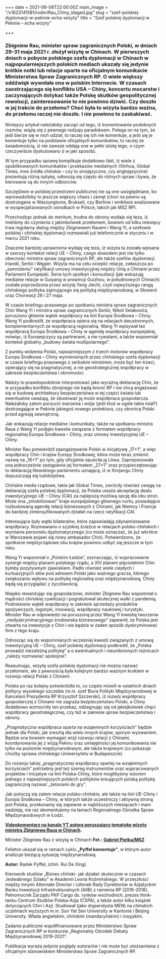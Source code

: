 +++
date = 2021-06-08T22:00:00Z
main_image = "/v1623141581/rodm/Rau_Chiny_idaged.jpg"
slug = "szef-polskiej-dyplomacji-w-pekinie-echa-wizyty"
title = "Szef polskiej dyplomacji w Pekinie – echa wizyty"

+++
### **Zbigniew Rau, minister spraw zagranicznych Polski, w dniach 29-31 maja 2021 r. złożył wizytę w Chinach. W pierwszych dniach o pobycie polskiego szefa dyplomacji w Chinach w najpopularniejszych polskich mediach ukazały się jedynie krótkie notki lub relacje oparte na oficjalnym komunikacie Ministerstwa Spraw Zagranicznych RP. O wiele większy oddźwięk wywołała ona w polskim Internecie. W czasach zaostrzającego się konfliktu USA – Chiny, koncertu mocarstw i zaczynających dotykać także Polskę skutków geopolitycznej rewolucji, zainteresowanie to nie powinno dziwić. Czy doszło w jej trakcie do przełomu? Choć była to wizyta bardzo ważna, do przełomu raczej nie doszło. I nie powinno to zaskakiwać.**

Niniejszy artykuł należałoby zacząć od tego, iż komentowanie podobnych rozmów, wiążę się z pewnego rodzaju paradoksem. Polega on na tym, że jeśli bierze się w nich udział, to raczej się ich nie komentuje, a jeśli się je komentuje tylko na podstawie oficjalnych komunikatów, to raczej ze świadomością, iż nie zawsze oddają one w pełni istotę tego, o czym rzeczywiście dyskutowano (i w jaki sposób).

W tym przypadku sprawę komplikuje dodatkowo fakt, iż wiele z opublikowanych komunikatów i przekazów medialnych (Xinhua, Global Times, inne źródła chińskie – czy to sinojęzyczne, czy anglojęzyczne) prezentują różną optykę, odnoszą się często do różnych spraw i bywa, że kierowane są do innych odbiorców.

Szczęśliwie w polskiej przestrzeni publicznej nie są one uwzględniane, bo wprowadziłoby to jeszcze większy chaos i zamęt (choć na pewno są dostrzegane w Waszyngtonie, Brukseli, czy Berlinie i wnikliwie analizowane w wyspecjalizowanych ośrodkach w Polsce, takich jak MSZ RP).

Przechodząc jednak do meritum, trudna do obrony wydaje się teza, iż mieliśmy do czynienia z jakimkolwiek przełomem, bowiem od kilku miesięcy trwa regularny dialog między Zbigniewem Rauem i Wang Yi, a szefowie polskiej i chińskiej dyplomacji rozmawiali już telefonicznie w styczniu i w marcu 2021 roku.

Znacznie bardziej uprawniona wydaję się teza, iż wizyta ta została wpisana w szerszy kontekst relacji UE – Chiny, czego dowodem jest nie tylko obecność ministra spraw zagranicznych RP, ale także szefów dyplomacji Irlandii, Serbii i Węgier. Wizyta ma na celu ocieplić relacje, zwłaszcza po „zamrożeniu” ratyfikacji umowy inwestycyjnej między Unią a Chinami przez Parlament Europejski. Seria tych spotkań i konsultacji (jak wskazują medialne relacje w Guiyang w prowincji Guizhou, w południowych Chinach) została poprzedzona przez wizytę Yang Jiechi, czyli najwyższego rangą chińskiego polityka zajmującego się polityką międzynarodową, w Słowenii oraz Chorwacji 26 i 27 maja.

W czasie briefingu prasowego po spotkaniu ministra spraw zagranicznych Chin Wang Yi i ministra spraw zagranicznych Serbii, Nikoli Selakovića, poruszono głównie wątek współpracy na linii Europa Środkowa – Chiny. Wang Yi podkreślił, że współpraca opiera się na relacjach dwustronnych, komplementarnych ze współpracą regionalną. Wang Yi wpisywał też współpracę Europa Środkowa – Chiny w agendę współpracy europejskiej, mówiąc, iż Europejczycy są partnerami, a nie rywalami, a także wspomniał kontekst globalny „budowy świata multipolarnego”.

Z punktu widzenia Polski, najważniejszym z trzech motorów współpracy Europa Środkowa – Chiny wymienionych przez chińskiego szefa dyplomacji w czasie briefingu prasowego z serbskim ministrem, może być ten trzeci, opierający się na pragmatycznej, a nie geostrategicznej współpracy w zakresie bezpieczeństwa i obronności.

Należy to prawdopodobnie interpretować jako wyraźną deklarację Chin, że w przypadku konfliktu zbrojnego nie będą bronić RP i nie chcą angażować się w budowę architektury bezpieczeństwa w tej części świata lub ewentualnie uważają, że zbudować ją może współpraca gospodarcza. Należałoby zatem porzucić marzenia i wizje (jeśli ktoś w ogóle takie miał?) dostrzegające w Pekinie jakiegoś nowego protektora, czy obrońcę Polski przed agresją zewnętrzną.

Jak wskazują relacje medialne i komunikaty, także na spotkaniu ministra Raua z Wang Yi podjęto kwestie związane z formatem współpracy regionalnej Europa Środkowa – Chiny, oraz umowy inwestycyjnej UE – Chiny.

Minister Rau potwierdził zaangażowanie Polski w inicjatywę „17+1”, a więc współpracy Chin i krajów Europy Środkowej, która może teraz zmienić nazwę na „16+1” po tym, gdy oficjalnie opuściła ją Litwa. Zaproponowała ona jednocześnie zastąpienie jej formatem „27+1” oraz przypieczętowując to deklaracją litewskiego parlamentu uznającą, iż w Xinijangu Chiny dopuszczają się ludobójstwa.

Chińskie media rządowe, takie jak Global Times, zwróciły również uwagę na deklarację szefa polskiej dyplomacji, że Polska uważa akceptację dealu inwestycyjnego UE – Chiny (CAI) za najlepszą możliwą opcję dla obu stron. Może ona „zmobilizować” kraje europejskiego głównego nurtu, posiadające rozbudowaną agendę relacji biznesowych z Chinami, jak Niemcy i Francja do bardziej zintensyfikowanych działań na rzecz ratyfikacji CAI.

Interesujące były wątki bilateralne, które zapowiadają zdynamizowanie współpracy. Rozmawiano o szybkiej ścieżce w relacjach polsko-chińskich i wymianie personelu dyplomatycznego (co może oznaczać, że już wkrótce w Warszawie pojawi się nowy ambasador Chin). Potwierdzono, że spotkanie międzyrządowe obu krajów powinno odbyć się jeszcze w tym roku.

Wang Yi wspomniał o „Polskim Ładzie”, zaznaczając, iż wypracowanie synergii między planami polskiego rządu, a XIV planem pięcioletnim Chin byłoby pozytywnym zjawiskiem. Padło również wiele ciepłych i kurtuazyjnych słów pod adresem Polski jako ważnego gracza, którego zwiększaniu wpływu na politykę regionalną oraz międzynarodową, Chiny będą się przyglądać z życzliwością.

Niejako rewanżując się gospodarzowi, minister Zbigniew Rau wspomniał o mądrości chińskiej cywilizacji i pogratulował skutecznej walki z pandemią. Podniesiono wątek współpracy w zakresie sprzedaży produktów spożywczych, logistyki, innowacji, współpracy naukowej i turystyki. Minister Rau w odpowiedzi na poruszoną przez Wang Yi kwestię tworzenia „niedyskryminacyjnego środowiska biznesowego” zapewnił, że Polska jest otwarta na inwestycje z Chin i nie będzie w żaden sposób dyskryminować firm z tego kraju.

Odnosząc się do wspomnianych wcześniej kwestii związanych z umową inwestycyjną UE – Chiny, szef polskiej dyplomacji podkreślił, że „Polska prowadzi niezależną politykę” a o ewentualnych i nieuniknionych różnicach „należy rozmawiać spokojnie”.

Reasumując, wizytę szefa polskiej dyplomacji nie można nazwać przełomem, ale z pewnością była kolejnym bardzo ważnym krokiem w rozwoju relacji Polski z Chinami.

Polska po raz kolejny potwierdziła to, co często mówili w ostatnich dniach politycy wysokiego szczebla (m.in. szef Biura Polityki Międzynarodowej w Kancelarii Prezydenta RP Krzysztof Szczerski), iż rozwój współpracy gospodarczej z Chinami nie zagraża bezpieczeństwu Polski, a Chiny dodatkowo wzmocniły ten przekaz, odżegnując się od jakiejkolwiek chęci współpracy geostrategicznej, czy też w zakresie spraw bezpieczeństwa i obrony.

„Pragmatyczna współpraca oparta na wzajemnych korzyściach” będzie jednak dla Polski, jak zresztą dla wielu innych krajów, sporym wyzwaniem. Będzie ona bowiem wymagać wizji rozwoju relacji z Chinami, koordynowania jej z wizją Pekinu oraz umiejętności jej komunikowania nie tylko na poziomie międzynarodowym, ale także krajowym (co pokazuje choćby sprawa chińskiego Uniwersytetu w Budapeszcie).

Do rozwoju takiej „pragmatycznej współpracy opartej na wzajemnych korzyściach” potrzebny jest też szereg instrumentów oraz wypracowanych projektów i inicjatyw na linii Polska-Chiny, które moglibyśmy wzorem jednego z najważniejszych polskich polityków kreujących polską politykę zagraniczną nazwać „żetonami do gry”.

Jak potoczą się zatem relacje polsko-chińskie, ale także na linii UE-Chiny i Europa Środkowa – Chiny, w których także uczestniczy i aktywną stroną jest Polska, przekonamy się zapewne w najbliższych miesiącach i mam nadzieję, nie raz skomentujemy na łamach Regionalnego Ośrodka Spraw Międzynarodowych w Łodzi.

[**Videokomentarz na kanale YT autora poruszający tematykę wizyty ministra Zbigniewa Raua w Chinach**](https://www.youtube.com/watch?v=AL0y___c678 "https://www.youtube.com/watch?v=AL0y___c678")**.**  

Minister Zbigniew Rau z wizytą w Chinach **Fot.:** [**Gabriel Piętka/MSZ**](https://www.gov.pl/web/dyplomacja/minister-rau-z-wizyta-w-chinach "https://www.gov.pl/web/dyplomacja/minister-rau-z-wizyta-w-chinach")

Felieton ukazał się w ramach cyklu **„Pyffel komentuje”**, w którym autor analizuje bieżącą sytuację międzynarodową.

**Autor:** Radek Pyffel, (chiń. Rui De Xing)

Kierownik studiów „Biznes chiński- jak działać skutecznie w czasach Jedwabnego Szlaku” w Akademii Leona Koźminskiego. W przeszłości między innymi Alternate Director i członek Rady Dyrektorów w Azjatyckim Banku Inwestycji Infrastrukturalnych (AIIB) z ramienia RP (2016-2018), Pełnomocnik Zarządu PKP Cargo ds. rynków wschodnich, prezes think-tanku Centrum Studiów Polska-Azja (CSPA), a także autor kilku książek dotyczących Chin i Azji. Studiował (jako stypendysta MEN) na chińskich uczelniach wyższych m.in. Sun Yat Sen University w Kantonie i Beijing University. Włada angielskim, chińskim (mandaryńskim) i rosyjskim.

Zadanie publiczne współfinansowane przez Ministerstwo Spraw Zagranicznych RP w konkursie „Regionalny Ośrodek Debaty Międzynarodowej 2019-2021”.

Publikacja wyraża jedynie poglądy autora/ów i nie może być utożsamiana z oficjalnym stanowiskiem Ministerstwa Spraw Zagranicznych RP.
